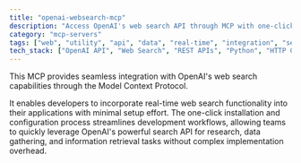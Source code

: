 ```yaml
---
title: "openai-websearch-mcp"
description: "Access OpenAI's web search API through MCP with one-click setup and configuration."
category: "mcp-servers"
tags: ["web", "utility", "api", "data", "real-time", "integration", "search"]
tech_stack: ["OpenAI API", "Web Search", "REST APIs", "Python", "HTTP Clients", "MCP"]
---
```


This MCP provides seamless integration with OpenAI's web search capabilities through the Model Context Protocol. 

It enables developers to incorporate real-time web search functionality into their applications with minimal setup effort. The one-click installation and configuration process streamlines development workflows, allowing teams to quickly leverage OpenAI's powerful search API for research, data gathering, and information retrieval tasks without complex implementation overhead.